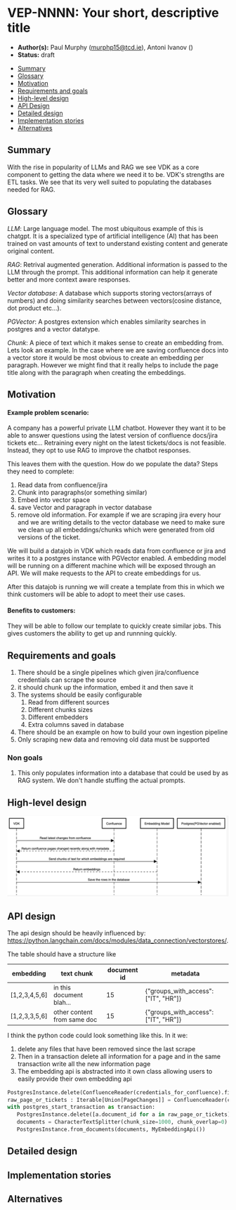 
# VEP-NNNN: Your short, descriptive title

* **Author(s):** Paul Murphy (murphp15@tcd.ie), Antoni Ivanov ()
* **Status:** draft

- [Summary](#summary)
- [Glossary](#glossary)
- [Motivation](#motivation)
- [Requirements and goals](#requirements-and-goals)
- [High-level design](#high-level-design)
- [API Design](#api-design)
- [Detailed design](#detailed-design)
- [Implementation stories](#implementation-stories)
- [Alternatives](#alternatives)

## Summary

With the rise in popularity of LLMs and RAG we see VDK as a core component to getting the data where we need it to be.
VDK's strengths are ETL tasks. We see that its very well suited to populating the databases needed for RAG.


## Glossary

*LLM*: Large language model. The most ubiquitous example of this is chatgpt. It is a specialized type of artificial intelligence (AI) that has been trained on vast amounts of text to understand existing content and generate original content.

*RAG*: Retrival augmented generation. Additional information is passed to the LLM through the prompt. This additional information can help it generate better and more context aware responses.

*Vector database*: A database which supports storing vectors(arrays of numbers) and doing similarity searches between vectors(cosine distance, dot product etc...).

*PGVector*: A postgres extension which enables similarity searches in postgres and a vector datatype.

*Chunk*: A piece of text which it makes sense to create an embedding from. Lets look an example. In the case where we are saving confluence docs into a vector store it would be most obvious to create an embedding per paragraph. 
However we might find that it really helps to include the page title along with the paragraph when creating the embeddings.

## Motivation

#### Example problem scenario:
A company has a powerful private LLM chatbot.
However they want it to be able to answer questions using the latest version of confluence docs/jira tickets etc...
Retraining every night on the latest tickets/docs is not feasible.
Instead, they opt to use RAG to improve the chatbot responses.

This leaves them with the question.
How do we populate the data?
Steps they need to complete:
1. Read data from confluence/jira
2. Chunk into paragraphs(or something similar)
3. Embed into vector space
4. save Vector and paragraph in vector database
5. remove old information. For example if we are scraping jira every hour and we are writing details to the vector database we need to make sure we clean up all embeddings/chunks which were generated from old versions of the ticket.

We will build a datajob in VDK which reads data from confluence or jira and writes it to a postgres instance with PGVector enabled. A embedding model will be running on a different machine which will be exposed through an API.
We will make requests to the API to create embeddings for us.

After this datajob is running we will create a template from this in which we think customers will be able to adopt to meet their use cases.

#### Benefits to customers:
They will be able to follow our template to quickly create similar jobs. This gives customers the ability to get up and runnning quickly.

## Requirements and goals
1. There should be a single pipelines which given jira/confluence credentials can scrape the source
2. it should chunk up the information, embed it and then save it
3. The systems should be easily configurable
   1. Read from different sources
   2. Different chunks sizes
   3. Different embedders
   4. Extra columns saved in database
4. There should be an example on how to build your own ingestion pipeline
5. Only scraping new data and removing old data must be supported


### Non goals
1. This only populates information into a database that could be used by as RAG system. We don't handle stuffing the actual prompts.

## High-level design
![sequence_diagram.png](sequence_diagram.png)

## API design
The api design should be heavily influenced by: https://python.langchain.com/docs/modules/data_connection/vectorstores/.

The table should have a structure like 

| embedding     | text chunk                  | document id | metadata |  
|---------------|-----------------------------|------------- |------------- | 
| [1,2,3,4,5,6] | in this document blah...    | 15 | {"groups_with_access": ["IT", "HR"]} |
| [1,2,3,3,5,6] | other content from same doc | 15 | {"groups_with_access": ["IT", "HR"]} |


I think the python code could look something like this. 
In it we:
1. delete any files that have been removed since the last scrape 
2. Then in a transaction delete all information for a page and in the same transaction write all the new information page
3. The embedding api is abstracted into it own class allowing users to easily provide their own embedding api




```python
PostgresInstance.delete(ConfluenceReader(credentials_for_confluence).find_removed_document(last_timestamp))
raw_page_or_tickets : Iterable[Union[PageChanges]] = ConfluenceReader(credentials_for_confluence).load(last_timestamp)
with postgres_start_transaction as transaction:
   PostgresInstance.delete([a.document_id for a in raw_page_or_tickets])
   documents = CharacterTextSplitter(chunk_size=1000, chunk_overlap=0).split_documents(raw_page_or_tickets)
   PostgresInstance.from_documents(documents, MyEmbeddingApi())
```

## Detailed design
<!--
Dig deeper into each component. The section can be as long or as short as necessary.
Consider at least the below topics but you do not need to cover those that are not applicable.

### Capacity Estimation and Constraints
    * Cost of data path: CPU cost per-IO, memory footprint, network footprint.
    * Cost of control plane including cost of APIs, expected timeliness from layers above.
### Availability.
    * For example - is it tolerant to failures, What happens when the service stops working
### Performance.
    * Consider performance of data operations for different types of workloads.
       Consider performance of control operations
    * Consider performance under steady state as well under various pathological scenarios,
       e.g., different failure cases, partitioning, recovery.
    * Performance scalability along different dimensions,
       e.g. #objects, network properties (latency, bandwidth), number of data jobs, processed/ingested data, etc.
### Database data model changes
### Telemetry and monitoring changes (new metrics).
### Configuration changes.
### Upgrade / Downgrade Strategy (especially if it might be breaking change).
  * Data migration plan (it needs to be automated or avoided - we should not require user manual actions.)
### Troubleshooting
  * What are possible failure modes.
    * Detection: How can it be detected via metrics?
    * Mitigations: What can be done to stop the bleeding, especially for already
      running user workloads?
    * Diagnostics: What are the useful log messages and their required logging
      levels that could help debug the issue?
    * Testing: Are there any tests for failure mode? If not, describe why._
### Operability
  * What are the SLIs (Service Level Indicators) an operator can use to determine the health of the system.
  * What are the expected SLOs (Service Level Objectives).
### Test Plan
  * Unit tests are expected. But are end to end test necessary. Do we need to extend vdk-heartbeat ?
  * Are there changes in CICD necessary
### Dependencies
  * On what services the feature depends on ? Are there new (external) dependencies added?
### Security and Permissions
  How is access control handled?
  * Is encryption in transport supported and how is it implemented?
  * What data is sensitive within these components? How is this data secured?
      * In-transit?
      * At rest?
      * Is it logged?
  * What secrets are needed by the components? How are these secrets secured and attained?
-->


## Implementation stories
<!--
Optionally, describe what are the implementation stories. Link to Milestone or initiative in Github is fine
As part of the implementation make sure to include stories covering release/launch plan, promotional activities before the release,
-->

## Alternatives
<!--
Optionally, describe what alternatives has been considered.
Keep it short - if needed link to more detailed research document.
-->
